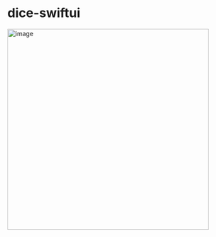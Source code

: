 # dice-swiftui
<img width="453" alt="image" src="https://github.com/rajashravan/dice-swiftui/assets/14843081/a6342ddd-9192-4988-802d-a0880ee900c2">
